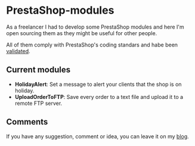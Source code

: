 # PrestaShop-modules

As a freelancer I had to develop some PrestaShop modules and here I'm open sourcing them as they might be useful for other people.

All of them comply with PrestaShop's coding standars and habe been [validated](http://validator.prestashop.com/).

## Current modules

* **HolidayAlert**: Set a message to alert your clients that the shop is on holiday.
* **UploadOrderToFTP**: Save every order to a text file and upload it to a remote FTP server.

## Comments

If you have any suggestion, comment or idea, you can leave it on my [blog](http://puigcerber.wordpress.com/).
